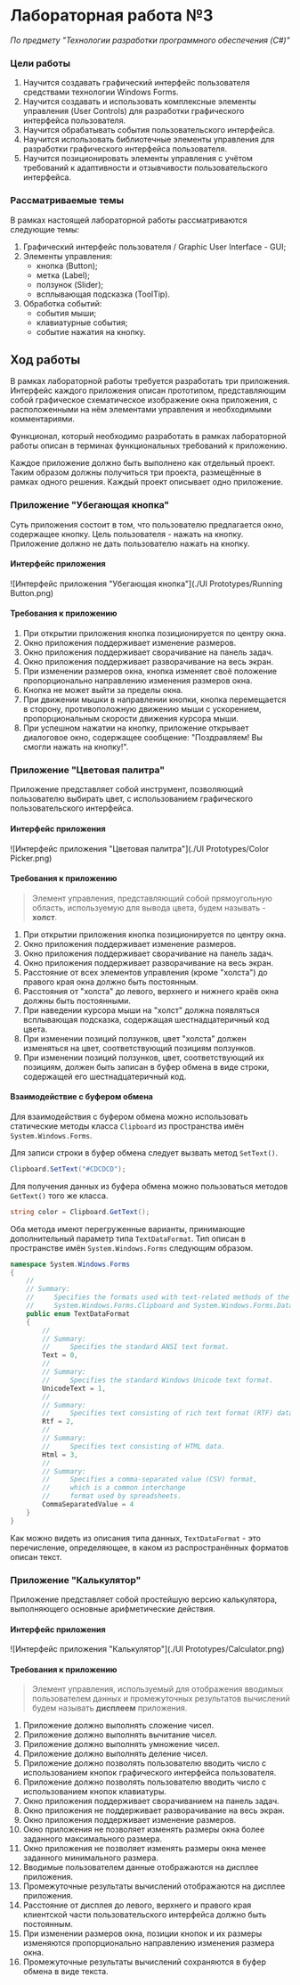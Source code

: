 # Лабораторная работа №3

*По предмету "Технологии разработки программного обеспечения (C#)"*

### Цели работы

1. Научится создавать графический интерфейс пользователя средствами технологии Windows Forms.
2. Научится создавать и использовать комплексные элементы управления (User Controls) для разработки графического интерфейса пользователя.
3. Научится обрабатывать события пользовательского интерфейса.
4. Научится использовать библиотечные элементы управления для разработки графического интерфейса пользователя.
5. Научится позиционировать элементы управления с учётом требований к адаптивности и отзывчивости пользовательского интерфейса.

### Рассматриваемые темы

В рамках настоящей лабораторной работы рассматриваются следующие темы:

1. Графический интерфейс пользователя / Graphic User Interface - GUI;
2. Элементы управления:
   - кнопка (Button);
   - метка (Label);
   - ползунок (Slider);
   - всплывающая подсказка (ToolTip).
3. Обработка событий:
   - события мыши;
   - клавиатурные события;
   - событие нажатия на кнопку.

## Ход работы

В рамках лабораторной работы требуется разработать три приложения. Интерфейс каждого приложения описан прототипом, представляющим собой графическое схематическое изображение окна приложения, с расположенными на нём элементами управления и необходимыми комментариями.

Функционал, который необходимо разработать в рамках лабораторной работы описан в терминах функциональных требований к приложению.

Каждое приложение должно быть выполнено как отдельный проект. Таким образом должны получиться три проекта, размещённые в рамках одного решения. Каждый проект описывает одно приложение.

### Приложение "Убегающая кнопка"

Суть приложения состоит в том, что пользователю предлагается окно, содержащее кнопку. Цель пользователя - нажать на кнопку. Приложение должно не дать пользователю нажать на кнопку.

#### Интерфейс приложения

![Интерфейс приложения "Убегающая кнопка"](./UI Prototypes/Running Button.png)

#### Требования к приложению

1. При открытии приложения кнопка позиционируется по центру окна.
2. Окно приложения поддерживает изменение размеров.
3. Окно приложения поддерживает сворачивание на панель задач.
4. Окно приложения поддерживает разворачивание на весь экран.
5. При изменении размеров окна, кнопка изменяет своё положение пропорционально направлению изменения размеров окна.
6. Кнопка не может выйти за пределы окна.
7. При движении мышки в направлении кнопки, кнопка перемещается в сторону, противоположную движению мыши с ускорением, пропорциональным скорости движения курсора мыши.
8. При успешном нажатии на кнопку, приложение открывает диалоговое окно, содержащее сообщение: "Поздравляем! Вы смогли нажать на кнопку!".

### Приложение "Цветовая палитра"

Приложение представляет собой инструмент, позволяющий пользователю выбирать цвет, с использованием графического пользовательского интерфейса.

#### Интерфейс приложения 

![Интерфейс приложения "Цветовая палитра"](./UI Prototypes/Color Picker.png)

#### Требования к приложению

>  Элемент управления, представляющий собой прямоугольную область, используемую для вывода цвета, будем называть - **холст**.

1. При открытии приложения кнопка позиционируется по центру окна.
2. Окно приложения поддерживает изменение размеров.
3. Окно приложения поддерживает сворачивание на панель задач.
4. Окно приложения поддерживает разворачивание на весь экран.
5. Расстояние от всех элементов управления (кроме "холста") до правого края окна должно быть постоянным.
6. Расстояния от "холста" до левого, верхнего и нижнего краёв окна должны быть постоянными.
7. При наведении курсора мыши на "холст" должна появляться всплывающая подсказка, содержащая шестнадцатеричный код цвета.
8. При изменении позиций ползунков, цвет "холста" должен изменяться на цвет, соответствующий позициям ползунков.
9. При изменении позиций ползунков, цвет, соответствующий их позициям, должен быть записан в буфер обмена в виде строки, содержащей его шестнадцатеричный код.

#### Взаимодействие с буфером обмена

Для взаимодействия с буфером обмена можно использовать статические методы класса `Clipboard` из пространства имён `System.Windows.Forms`.

Для записи строки в буфер обмена следует вызвать метод `SetText()`. 

```csharp
Clipboard.SetText("#CDCDCD");
```

Для получения данных из буфера обмена можно пользоваться методов `GetText()` того же класса.

```csharp
string color = Clipboard.GetText();
```

Оба метода имеют перегруженные варианты, принимающие дополнительный параметр типа `TextDataFormat`. Тип описан в пространстве имён `System.Windows.Forms` следующим образом.

```csharp
namespace System.Windows.Forms
{
    //
    // Summary:
    //     Specifies the formats used with text-related methods of the 
    //	   System.Windows.Forms.Clipboard and System.Windows.Forms.DataObject classes.
    public enum TextDataFormat
    {
        //
        // Summary:
        //     Specifies the standard ANSI text format.
        Text = 0,
        //
        // Summary:
        //     Specifies the standard Windows Unicode text format.
        UnicodeText = 1,
        //
        // Summary:
        //     Specifies text consisting of rich text format (RTF) data.
        Rtf = 2,
        //
        // Summary:
        //     Specifies text consisting of HTML data.
        Html = 3,
        //
        // Summary:
        //     Specifies a comma-separated value (CSV) format, 
        //	   which is a common interchange
        //     format used by spreadsheets.
        CommaSeparatedValue = 4
    }
}
```

Как можно видеть из описания типа данных, `TextDataFormat` - это перечисление, определяющее, в каком из распространённых форматов описан текст.

### Приложение "Калькулятор"

Приложение представляет собой простейшую версию калькулятора, выполняющего основные арифметические действия.

#### Интерфейс приложения

![Интерфейс приложения "Калькулятор"](./UI Prototypes/Calculator.png)

#### Требования к приложению

> Элемент управления, используемый для отображения вводимых пользователем данных и промежуточных результатов вычислений будем называть **дисплеем** приложения.

1. Приложение должно выполнять сложение чисел.
2. Приложение должно выполнять вычитание чисел.
3. Приложение должно выполнять умножение чисел.
4. Приложение должно выполнять деление чисел.
5. Приложение должно позволять пользователю вводить число с использованием кнопок графического интерфейса пользователя.
6. Приложение должно позволять пользователю вводить число с использованием кнопок клавиатуры.
7. Окно приложения поддерживает сворачиванием на панель задач.
8. Окно приложения не поддерживает разворачивание на весь экран.
9. Окно приложения поддерживает изменение размеров.
10. Окно приложения не позволяет изменять размеры окна более заданного максимального размера.
11. Окно приложения не позволяет изменять размеры окна менее заданного минимального размера.
12. Вводимые пользователем данные отображаются на дисплее приложения.
13. Промежуточные результаты вычислений отображаются на дисплее приложения.
14. Расстояние от дисплея до левого, верхнего и правого края клиентской части пользовательского интерфейса должно быть постоянным.
15. При изменении размеров окна, позиции кнопок и их размеры изменяются пропорционально направлению изменения размера окна.
16. Промежуточные результаты вычислений сохраняются в буфер обмена в виде текста.